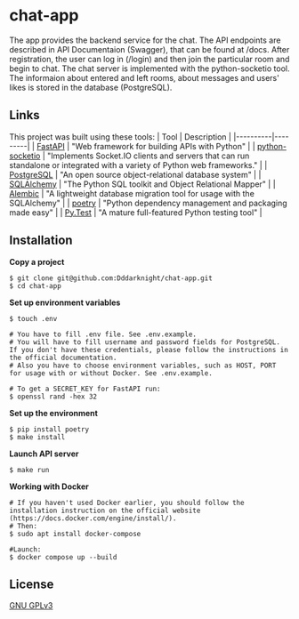 # chat-app

The app provides the backend service for the chat.
The API endpoints are described in API Documentaion (Swagger), that can be found at /docs.
After registration, the user can log in (/login) and then join the particular room and begin to chat.
The chat server is implemented with the python-socketio tool.
The informaion about entered and left rooms, about messages and users' likes is stored in the database (PostgreSQL). 


## Links
This project was built using these tools:
| Tool | Description |
|----------|---------|
| [FastAPI](https://fastapi.tiangolo.com/) | "Web framework for building APIs with Python" |
| [python-socketio](https://python-socketio.readthedocs.io/en/latest/index.html) | "Implements Socket.IO clients and servers that can run standalone or integrated with a variety of Python web frameworks." |
| [PostgreSQL](https://www.postgresql.org/) |  "An open source object-relational database system" |
| [SQLAlchemy](https://www.sqlalchemy.org/) |  "The Python SQL toolkit and Object Relational Mapper" |
| [Alembic](https://alembic.sqlalchemy.org/en/latest/) |  "A lightweight database migration tool for usage with the SQLAlchemy" |
| [poetry](https://python-poetry.org/) |  "Python dependency management and packaging made easy" |
| [Py.Test](https://pytest.org) | "A mature full-featured Python testing tool" |


## Installation
**Copy a project**
```
$ git clone git@github.com:Dddarknight/chat-app.git
$ cd chat-app 
```

**Set up environment variables**
``` 
$ touch .env

# You have to fill .env file. See .env.example.
# You will have to fill username and password fields for PostgreSQL. If you don't have these credentials, please follow the instructions in the official documentation.
# Also you have to choose environment variables, such as HOST, PORT for usage with or without Docker. See .env.example.

# To get a SECRET_KEY for FastAPI run:
$ openssl rand -hex 32
```

**Set up the environment**
```
$ pip install poetry
$ make install
```

**Launch API server**
```
$ make run
```

**Working with Docker**
```
# If you haven't used Docker earlier, you should follow the installation instruction on the official website (https://docs.docker.com/engine/install/).
# Then:
$ sudo apt install docker-compose

#Launch:
$ docker compose up --build
```

## License
[GNU GPLv3](https://choosealicense.com/licenses/gpl-3.0/)